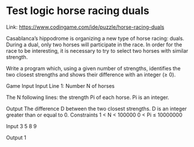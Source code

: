 
# Test logic horse racing duals

Link: https://www.codingame.com/ide/puzzle/horse-racing-duals

Casablanca’s hippodrome is organizing a new type of horse racing: duals. During a dual, only two horses will participate in the race. In order for the race to be interesting, it is necessary to try to select two horses with similar strength.

Write a program which, using a given number of strengths, identifies the two closest strengths and shows their difference with an integer (≥ 0).

Game Input
Input
Line 1: Number N of horses

The N following lines: the strength Pi of each horse. Pi is an integer.

Output
The difference D between the two closest strengths. D is an integer greater than or equal to 0.
Constraints
1 < N  < 100000
0 < Pi ≤ 10000000

Input
3
5
8
9

Output
1